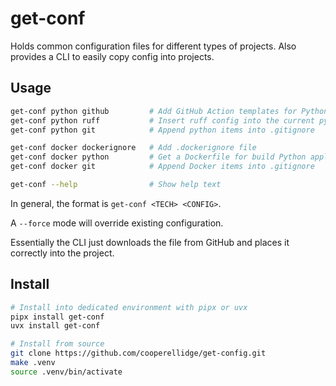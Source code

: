 # get-conf

Holds common configuration files for different types of projects.
Also provides a CLI to easily copy config into projects.

## Usage

```sh
get-conf python github         # Add GitHub Action templates for Python projects
get-conf python ruff           # Insert ruff config into the current pyproject.toml
get-conf python git            # Append python items into .gitignore

get-conf docker dockerignore   # Add .dockerignore file
get-conf docker python         # Get a Dockerfile for build Python applications
get-conf docker git            # Append Docker items into .gitignore

get-conf --help                # Show help text
```

In general, the format is `get-conf <TECH> <CONFIG>`.

A `--force` mode will override existing configuration.

Essentially the CLI just downloads the file from GitHub and places it correctly into the project.

## Install

```sh
# Install into dedicated environment with pipx or uvx
pipx install get-conf
uvx install get-conf

# Install from source
git clone https://github.com/cooperellidge/get-config.git
make .venv
source .venv/bin/activate
```
